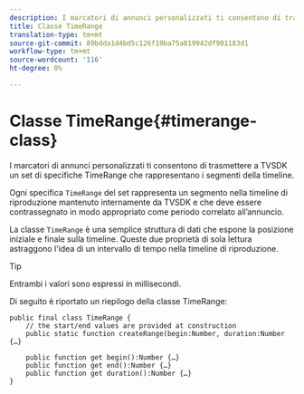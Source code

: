 ```yaml
---
description: I marcatori di annunci personalizzati ti consentono di trasmettere a TVSDK un set di specifiche TimeRange che rappresentano i segmenti della timeline.
title: Classe TimeRange
translation-type: tm+mt
source-git-commit: 89bdda1d4bd5c126f19ba75a819942df901183d1
workflow-type: tm+mt
source-wordcount: '116'
ht-degree: 0%

---
```



# Classe TimeRange{#timerange-class}

I marcatori di annunci personalizzati ti consentono di trasmettere a TVSDK un set di specifiche TimeRange che rappresentano i segmenti della timeline.

<!--<a id="section_42EB6D62627A424ABA250E3246EFEFC3"></a>-->

Ogni specifica `TimeRange` del set rappresenta un segmento nella timeline di riproduzione mantenuto internamente da TVSDK e che deve essere contrassegnato in modo appropriato come periodo correlato all’annuncio.

La classe `TimeRange` è una semplice struttura di dati che espone la posizione iniziale e finale sulla timeline. Queste due proprietà di sola lettura astraggono l&#39;idea di un intervallo di tempo nella timeline di riproduzione.

>[!TIP]
>
>Entrambi i valori sono espressi in millisecondi.

Di seguito è riportato un riepilogo della classe TimeRange:

```
public final class TimeRange {
    // the start/end values are provided at construction 
    public static function createRange(begin:Number, duration:Number {…}
 
    public function get begin():Number {…}
    public function get end():Number {…}
    public function get duration():Number {…}
}
```

